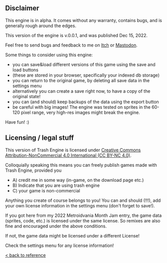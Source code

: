 ## Disclaimer

This engine is in alpha. It comes without any warranty, contains bugs, and is generally rough around the edges.

This version of the engine is v.0.0.1, and was published Dec 15, 2022.

Feel free to send bugs and feedback to me on [Itch](https://nikigawlik.itch.io/) or [Mastodon](https://peoplemaking.games/@niki).

Some things to consider using this engine:

 - you can save&load different versions of this game using the save and load buttons
 - (these are stored in your browser, specifically your indexed db storage)
 - you can return to the original game, by deleting all save data in the settings menu
 - alternatively you can create a save right now, to have a copy of the original state!
 - you can (and should) keep backups of the data using the export button
 - be careful with big images! The engine was tested on sprites in the 60-120 pixel range, very high-res images might break the engine.

Have fun! :)

## Licensing / legal stuff

This version of Trash Engine is licensed under [Creative Commons Attribution-NonCommercial 4.0 International (CC BY-NC 4.0)](http://creativecommons.org/licenses/by-nc/4.0/?ref=chooser-v1).

Colloquially speaking this means you can freely publish games made with Trash Engine, provided you 

- A) credit me in some way (in-game, on the download page etc.)
- B) Indicate that you are using trash engine
- C) your game is non-commercial

Anything you create of course belongs to you! You can and should (!!!), add your own license information in the settings menu (don't forget to save!).

If you got here from my 2022 Metroidvania Month Jam entry, the game data (sprites, code, etc.) is licensed under the same license. So remixes are also fine and encouraged under the above conditions.

If not, the game data might be licensed under a different License!

Check the settings menu for any license information!

[< back to reference](quickref)